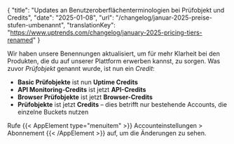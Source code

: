 {
  "title": "Updates an Benutzeroberflächenterminologien bei Prüfobjekt und Credits",
  "date": "2025-01-08",
  "url": "/changelog/januar-2025-preise-stufen-umbenannt",
  "translationKey": "https://www.uptrends.com/changelog/january-2025-pricing-tiers-renamed"
}

Wir haben unsere Benennungen aktualisiert, um für mehr Klarheit bei den Produkten, die du auf unserer Plattform erwerben kannst, zu sorgen. Was zuvor *Prüfobjekt* genannt wurde, ist nun ein *Credit*:

- **Basic Prüfobjekte** ist nun **Uptime Credits**
- **API Monitoring-Credits** ist jetzt **API-Credits**
- **Browser Prüfobjekte** ist jetzt **Browser-Credits**
- **Prüfobjekte** ist jetzt **Credits** – dies betrifft nur bestehende Accounts, die einzelne Buckets nutzen

Rufe {{< AppElement type="menuitem" >}} Accounteinstellungen > Abonnement {{< /AppElement >}} auf, um die Änderungen zu sehen.